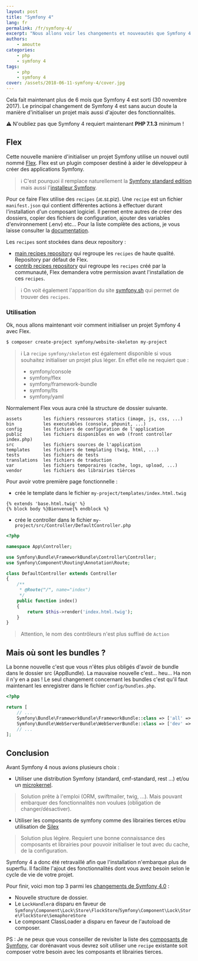 ```yaml
--- 
layout: post  
title: "Symfony 4"   
lang: fr  
permalink: /fr/symfony-4/  
excerpt: "Nous allons voir les changements et nouveautés que Symfony 4 nous apporte."  
authors:  
    - amoutte  
categories:
    - php
    - symfony 4
tags:
    - php
    - symfony 4
cover: /assets/2018-06-11-symfony-4/cover.jpg  
--- 
```


Cela fait maintenant plus de 6 mois que Symfony 4 est sorti (30 novembre 2017). Le principal changement de Symfony 4 est sans aucun doute la manière d'initialiser un projet mais aussi d'ajouter des fonctionnalités.

⚠️ N'oubliez pas que Symfony 4 requiert maintenant **PHP 7.1.3** minimum !

## Flex

Cette nouvelle manière d'initialiser un projet Symfony utilise un nouvel outil nommé [Flex](https://github.com/symfony/flex). 
Flex est un plugin composer destiné à aider le développeur à créer des applications Symfony.
 
> ℹ️ C'est pourquoi il remplace naturellement la [Symfony standard edition](https://github.com/symfony/symfony-standard) mais aussi l'[installeur Symfony](https://github.com/symfony/symfony-installer).

Pour ce faire Flex utilise des `recipes` (ɹɛ.sɪ.piz).
Une `recipe` est un fichier `manifest.json` qui contient différentes actions à effectuer durant l'installation d'un composant logiciel.
Il permet entre autres de créer des dossiers, copier des fichiers de configuration, ajouter des variables d'environnement (.env) etc... 
Pour la liste complète des actions, je vous laisse consulter la [documentation](https://github.com/symfony/recipes/blob/master/README.rst).

Les `recipes` sont stockées dans deux repository :
 * [main recipes repository](https://github.com/symfony/recipes) qui regroupe les `recipes` de haute qualité. Repository par défaut de Flex.
 * [contrib recipes repository](https://github.com/symfony/recipes-contrib) qui regroupe les `recipes` créé par la communauté, Flex demandera votre permission avant l'installation de ces `recipes`.

> ℹ️ On voit également l'apparition du site [symfony.sh](https://symfony.sh/) qui permet de trouver des `recipes`.

### Utilisation

Ok, nous allons maintenant voir comment initialiser un projet Symfony 4 avec Flex.

```
$ composer create-project symfony/website-skeleton my-project

```

> ℹ️ La `recipe` `symfony/skeleton` est également disponible si vous souhaitez initialiser un projet plus léger.
> En effet elle ne requiert que :
> * symfony/console
> * symfony/flex
> * symfony/framework-bundle
> * symfony/lts
> * symfony/yaml

Normalement Flex vous aura créé la structure de dossier suivante.

```
assets        les fichiers ressources statics (image, js, css, ...)
bin           les executables (console, phpunit, ...)
config        les fichiers de configuration de l'application
public        les fichiers disponibles en web (front controller index.php)
src           les fichiers sources de l'application
templates     les fichiers de templating (twig, html, ...)
tests         les fichiers de tests
translations  les fichiers de traduction
var           les fichiers temporaires (cache, logs, upload, ...)
vendor        les fichiers des librairies tièrces
```

Pour avoir votre première page fonctionnelle :

* crée le template dans le fichier `my-project/templates/index.html.twig`

```twig
{% extends 'base.html.twig' %}
{% block body %}Bienvenue{% endblock %}
``` 

* crée le controller dans le fichier `my-project/src/Controller/DefaultController.php` 

```php
<?php

namespace App\Controller;

use Symfony\Bundle\FrameworkBundle\Controller\Controller;
use Symfony\Component\Routing\Annotation\Route;

class DefaultController extends Controller
{
    /**
     * @Route("/", name="index")
     */
    public function index()
    {
        return $this->render('index.html.twig');
    }
}
```

> Attention, le nom des contrôleurs n'est plus suffixé de `Action`

## Mais où sont les bundles ? 

La bonne nouvelle c'est que vous n'êtes plus obligés d'avoir de bundle dans le dossier src (AppBundle).
La mauvaise nouvelle c'est... heu... Ha non il n'y en a pas !
Le seul changement concernant les bundles c'est qu'il faut maintenant les enregistrer dans le fichier `config/bundles.php`.

```php
<?php

return [
    // ...
    Symfony\Bundle\FrameworkBundle\FrameworkBundle::class => ['all' => true],
    Symfony\Bundle\WebServerBundle\WebServerBundle::class => ['dev' => true],
    // ...
];

``` 

## Conclusion

Avant Symfony 4 nous avions plusieurs choix :

* Utiliser une distribution Symfony (standard, cmf-standard, rest ...) et/ou un [microkernel](https://github.com/symfony/symfony/blob/master/src/Symfony/Bundle/FrameworkBundle/Kernel/MicroKernelTrait.php).
> Solution prête à l'emploi (ORM, swiftmailer, twig, ...). 
> Mais pouvant embarquer des fonctionnalités non voulues (obligation de changer/désactiver).  
    
* Utiliser les composants de symfony comme des librairies tierces et/ou utilisation de [Silex](https://github.com/silexphp/Silex)
> Solution plus légère.
> Requiert une bonne connaissance des composants et librairies pour pouvoir initialiser le tout avec du cache, de la configuration.

Symfony 4 a donc été retravaillé afin que l'installation n'embarque plus de superflu.
Il facilite l'ajout des fonctionnalités dont vous avez besoin selon le cycle de vie de votre projet.

Pour finir, voici mon top 3 parmi les [changements de Symfony 4.0](https://github.com/symfony/symfony/blob/master/UPGRADE-4.0.md) :
* Nouvelle structure de dossier.
* Le `LockHandler`a disparu en faveur de `Symfony\Component\Lock\Store\FlockStore`/`Symfony\Component\Lock\Store\FlockStore\SemaphoreStore`
* Le composant ClassLoader a disparu en faveur de l'autoload de composer.

PS : Je ne peux que vous conseiller de revisiter la liste des [composants de Symfony](https://github.com/symfony/symfony/tree/master/src/Symfony/Component), 
car dorénavant vous devrez soit utiliser une `recipe` existante soit composer votre besoin avec les composants et librairies tierces.

